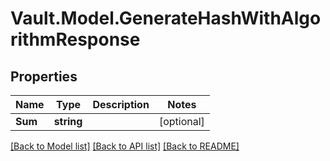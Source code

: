 # Vault.Model.GenerateHashWithAlgorithmResponse

## Properties

Name | Type | Description | Notes
------------ | ------------- | ------------- | -------------
**Sum** | **string** |  | [optional] 

[[Back to Model list]](../README.md#documentation-for-models) [[Back to API list]](../README.md#documentation-for-api-endpoints) [[Back to README]](../README.md)

